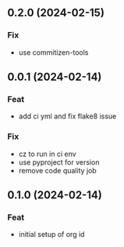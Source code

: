 ## 0.2.0 (2024-02-15)

### Fix

- use commitizen-tools

## 0.0.1 (2024-02-14)

### Feat

- add ci yml and fix flake8 issue

### Fix

- cz to run in ci env
- use pyproject for version
- remove code quality job

## 0.1.0 (2024-02-14)

### Feat

- initial setup of org id
